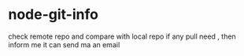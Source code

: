 # node-git-info

check remote repo and compare with local repo 
if any pull need , then inform me 
it can send ma an email 
